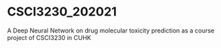 # CSCI3230_202021
A Deep Neural Network on drug molecular toxicity prediction as a course project of CSCI3230 in CUHK
